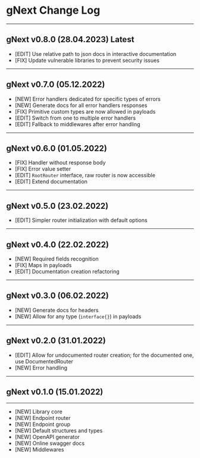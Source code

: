 # gNext Change Log

---

## gNext v0.8.0 (28.04.2023) Latest

* [EDIT] Use relative path to json docs in interactive documentation
* [FIX] Update vulnerable libraries to prevent security issues

---

## gNext v0.7.0 (05.12.2022)

  * [NEW] Error handlers dedicated for specific types of errors
  * [NEW] Generate docs for all error handlers responses
  * [FIX] Primitive custom types are now allowed in payloads
  * [EDIT] Switch from one to multiple error handlers
  * [EDIT] Fallback to middlewares after error handling

---

## gNext v0.6.0 (01.05.2022)

  * [FIX] Handler without response body
  * [FIX] Error value setter
  * [EDIT] `RootRouter` interface, raw router is now accessible
  * [EDIT] Extend documentation

---

## gNext v0.5.0 (23.02.2022)

  * [EDIT] Simpler router initialization with default options

---

## gNext v0.4.0 (22.02.2022)

  * [NEW] Required fields recognition
  * [FIX] Maps in payloads
  * [EDIT] Documentation creation refactoring

---

## gNext v0.3.0 (06.02.2022)

  * [NEW] Generate docs for headers
  * [NEW] Allow for any type (`interface{}`) in payloads

---

## gNext v0.2.0 (31.01.2022)

  * [EDIT] Allow for undocumented router creation; for the documented one, use DocumentedRouter
  * [NEW] Error handling

---

## gNext v0.1.0 (15.01.2022)

---

  * [NEW] Library core
  * [NEW] Endpoint router
  * [NEW] Endpoint group
  * [NEW] Default structures and types
  * [NEW] OpenAPI generator
  * [NEW] Online swagger docs
  * [NEW] Middlewares

